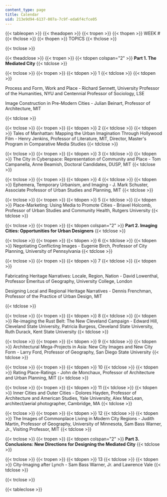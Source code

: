 ```yaml
---
content_type: page
title: Calendar
uid: 213e9d94-6137-007a-7c9f-eda6f4cfce05
---
```


{{< tableopen >}}
{{< theadopen >}}
{{< tropen >}}
{{< thopen >}}
WEEK #
{{< thclose >}}
{{< thopen >}}
TOPICS
{{< thclose >}}

{{< trclose >}}

{{< theadclose >}}
{{< tropen >}}
{{< tdopen colspan="2" >}}
**Part 1. The Mediated City**
{{< tdclose >}}

{{< trclose >}}
{{< tropen >}}
{{< tdopen >}}
1
{{< tdclose >}}
{{< tdopen >}}


Process and Form, Work and Place - Richard Sennett, University Professor of the Humanities, NYU and Centennial Professor of Sociology, LSE

Image Construction in Pre-Modern Cities - Julian Beinart, Professor of Architecture, MIT


{{< tdclose >}}

{{< trclose >}}
{{< tropen >}}
{{< tdopen >}}
2
{{< tdclose >}}
{{< tdopen >}}
Tales of Manhattan: Mapping the Urban Imagination Through Hollywood Film - Henry Jenkins, Professor of Literature, MIT, Director, Master's Program in Comparative Media Studies
{{< tdclose >}}

{{< trclose >}}
{{< tropen >}}
{{< tdopen >}}
3
{{< tdclose >}}
{{< tdopen >}}
The City in Cyberspace: Representation of Community and Place - Tom Campanella, Anne Beamish, Doctoral Candidates, DUSP, MIT
{{< tdclose >}}

{{< trclose >}}
{{< tropen >}}
{{< tdopen >}}
4
{{< tdclose >}}
{{< tdopen >}}
Ephemera, Temporary Urbanism, and Imaging - J. Mark Schuster, Associate Professor of Urban Studies and Planning, MIT
{{< tdclose >}}

{{< trclose >}}
{{< tropen >}}
{{< tdopen >}}
5
{{< tdclose >}}
{{< tdopen >}}
Place-Marketing: Using Media to Promote Cities - Briavel Holcomb, Professor of Urban Studies and Community Health, Rutgers University
{{< tdclose >}}

{{< trclose >}}
{{< tropen >}}
{{< tdopen colspan="2" >}}
**Part 2. Imaging Cities: Opportunities for Urban Designers**
{{< tdclose >}}

{{< trclose >}}
{{< tropen >}}
{{< tdopen >}}
6
{{< tdclose >}}
{{< tdopen >}}
Negotiating Conflicting Images - Eugenie Birch, Professor of City Planning, University of Pennsylvania
{{< tdclose >}}

{{< trclose >}}
{{< tropen >}}
{{< tdopen >}}
7
{{< tdclose >}}
{{< tdopen >}}


Fabricating Heritage Narratives: Locale, Region, Nation - David Lowenthal, Professor Emeritus of Geography, University College, London

Designing Local and Regional Heritage Narratives - Dennis Frenchman, Professor of the Practice of Urban Design, MIT


{{< tdclose >}}

{{< trclose >}}
{{< tropen >}}
{{< tdopen >}}
8
{{< tdclose >}}
{{< tdopen >}}
Re-imaging the Rust Belt: The New Cleveland Campaign - Edward Hill, Cleveland State University, Patricia Burgess, Cleveland State University, Ruth Durack, Kent State University
{{< tdclose >}}

{{< trclose >}}
{{< tropen >}}
{{< tdopen >}}
9
{{< tdclose >}}
{{< tdopen >}}
Architectural Mega-Projects in Asia: New City Images and New City Form - Larry Ford, Professor of Geography, San Diego State University
{{< tdclose >}}

{{< trclose >}}
{{< tropen >}}
{{< tdopen >}}
10
{{< tdclose >}}
{{< tdopen >}}
Rating Place-Ratings - John de Monchaux, Professor of Architecture and Urban Planning, MIT
{{< tdclose >}}

{{< trclose >}}
{{< tropen >}}
{{< tdopen >}}
11
{{< tdclose >}}
{{< tdopen >}}
Inner Cities and Outer Cities - Dolores Hayden, Professor of Architecture and American Studies, Yale University, Alex MacLean, architect/aerial photographer, Cambridge, MA
{{< tdclose >}}

{{< trclose >}}
{{< tropen >}}
{{< tdopen >}}
12
{{< tdclose >}}
{{< tdopen >}}
The Images of Commonplace Living in Modern City Regions - Judith Martin, Professor of Geography, University of Minnesota, Sam Bass Warner, Jr., Visiting Professor, MIT
{{< tdclose >}}

{{< trclose >}}
{{< tropen >}}
{{< tdopen colspan="2" >}}
**Part 3. Conclusions: New Directions for Designing the Mediated City**
{{< tdclose >}}

{{< trclose >}}
{{< tropen >}}
{{< tdopen >}}
13
{{< tdclose >}}
{{< tdopen >}}
City-Imaging after Lynch - Sam Bass Warner, Jr. and Lawrence Vale
{{< tdclose >}}

{{< trclose >}}

{{< tableclose >}}